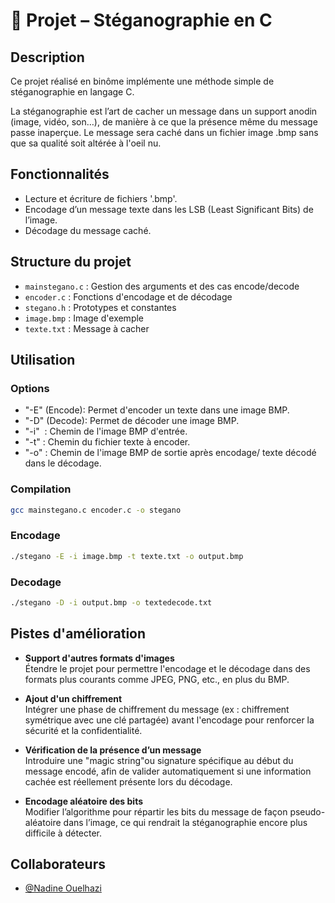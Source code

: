 # 🔐 Projet – Stéganographie en C

## Description
Ce projet réalisé en binôme implémente une méthode simple de stéganographie en langage C.

La stéganographie est l’art de cacher un message dans un support anodin (image, vidéo, son…), de manière à ce que la présence même du message passe inaperçue.
Le message sera caché dans un fichier image .bmp sans que sa qualité soit altérée à l'oeil nu.


## Fonctionnalités

- Lecture et écriture de fichiers '.bmp'.
- Encodage d’un message texte dans les LSB (Least Significant Bits) de l’image.
- Décodage du message caché.

## Structure du projet

- `mainstegano.c` : Gestion des arguments et des cas encode/decode  
- `encoder.c` : Fonctions d'encodage et de décodage  
- `stegano.h` : Prototypes et constantes  
- `image.bmp` : Image d'exemple  
- `texte.txt` : Message à cacher

##  Utilisation

### Options 
+ "-E" (Encode): Permet d'encoder un texte dans une image BMP.
+ "-D" (Decode): Permet de décoder une image BMP.
+ "-i" <image> : Chemin de l'image BMP d'entrée.
+ "-t" <texte> : Chemin du fichier texte à encoder.
+ "-o" <output> : Chemin de l'image BMP de sortie après encodage/ texte décodé dans le décodage.

### Compilation

```bash
gcc mainstegano.c encoder.c -o stegano
```
### Encodage
```bash
./stegano -E -i image.bmp -t texte.txt -o output.bmp
```


### Decodage 
```bash
./stegano -D -i output.bmp -o textedecode.txt
```

## Pistes d'amélioration

- **Support d'autres formats d'images**  
  Étendre le projet pour permettre l'encodage et le décodage dans des formats plus courants comme JPEG, PNG, etc., en plus du BMP.

- **Ajout d'un chiffrement**  
  Intégrer une phase de chiffrement du message (ex : chiffrement symétrique avec une clé partagée) avant l'encodage pour renforcer la sécurité et la confidentialité.

- **Vérification de la présence d’un message**  
  Introduire une "magic string"ou signature spécifique au début du message encodé, afin de valider automatiquement si une information cachée est réellement présente lors du décodage.

- **Encodage aléatoire des bits**  
  Modifier l’algorithme pour répartir les bits du message de façon pseudo-aléatoire dans l’image, ce qui rendrait la stéganographie encore plus difficile à détecter.


## Collaborateurs

- [@Nadine Ouelhazi](https://www.linkedin.com/in/nadine-ouelhazi/)






